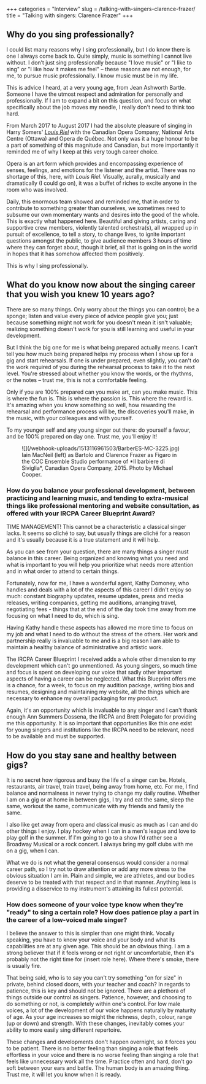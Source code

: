 +++
categories = "Interview"
slug = /talking-with-singers-clarence-frazer/
title = "Talking with singers: Clarence Frazer"
+++

## Why do you sing professionally?

I could list many reasons why I sing professionally, but I do know there is one I always come back to. Quite simply, music is something I cannot live without. I don’t just sing professionally because "I love music" or "I like to sing" or "I like how it makes me feel" – these reasons are not enough, for me, to pursue music professionally. I know music must be in my life. 

This is advice I heard, at a very young age, from Jean Ashworth Bartle.  Someone I have the utmost respect and admiration for personally and professionally. If I am to expand a bit on this question, and focus on what specifically about the job moves my needle, I really don't need to think too hard. 

From March 2017 to August 2017 I had the absolute pleasure of singing in Harry Somers' [*Louis Riel*](/discomfort-louis-riel-at-the-coc/) with the Canadian Opera Company, National Arts Centre (Ottawa) and Opera de Québec. Not only was it a huge honour to be a part of something of this magnitude and Canadian, but more importantly it reminded me of why I keep at this very tough career choice. 

Opera is an art form which provides and encompassing experience of senses, feelings, and emotions for the listener and the artist. There was no shortage of this, here, with *Louis Riel*. Visually, aurally, musically and dramatically (I could go on), it was a buffet of riches to excite anyone in the room who was involved.

Daily, this enormous team showed and reminded me, that in order to contribute to something greater than ourselves, we sometimes need to subsume our own momentary wants and desires into the good of the whole. This is exactly what happened here. Beautiful and giving artists, caring and supportive crew members, violently talented orchestra(s), all wrapped up in pursuit of excellence, to tell a story, to change lives, to ignite important questions amongst the public, to give audience members 3 hours of time where they can forget about, though it brief, all that is going on in the world in hopes that it has somehow affected them positively. 

This is why I sing professionally.

## What do you know now about the singing career that you wish you knew 10 years ago?

There are so many things. Only worry about the things you can control; be a sponge; listen and value every piece of advice people give you; just because something might not work for you doesn't mean it isn't valuable; realizing something doesn't work for you is still learning and useful in your development. 

But I think the big one for me is what being prepared actually means. I can't tell you how much being prepared helps my process when I show up for a gig and start rehearsals. If one is under prepared, even slightly, you can't do the work required of you during the rehearsal process to take it to the next level. You're stressed about whether you know the words, or the rhythms, or the notes – trust me, this is not a comfortable feeling. 

Only if you are 100% prepared can you make art, can you make music. This is where the fun is. This is where the passion is. This where the reward is. It's amazing when you know something so well, how rewarding the rehearsal and performance process will be, the discoveries you'll make, in the music, with your colleagues and with yourself.  

To my younger self and any young singer out there: do yourself a favour, and be 100% prepared on day one. Trust me, you'll enjoy it!

<figure data-type="image">
![](/webhook-uploads/1513116961503/BarberES-MC-3225.jpg)
<figcaption>Iain MacNeil (left) as Bartolo and Clarence Frazer as Figaro in the COC Ensemble Studio performance of *Il barbiere di Siviglia*, Canadian Opera Company, 2015. Photo by Michael Cooper.</figcaption>
</figure>

### How do you balance your professional development, between practicing and learning music, and tending to extra-musical things like professional mentoring and website consultation, as offered with your IRCPA Career Blueprint Award?

TIME MANAGEMENT! This cannot be a characteristic a classical singer lacks. It seems so cliché to say, but usually things are cliché for a reason and it's usually because it is a true statement and it will help. 

As you can see from your question, there are many things a singer must balance in this career. Being organized and knowing what you need and what is important to you will help you prioritize what needs more attention and in what order to attend to certain things. 

Fortunately, now for me, I have a wonderful agent, Kathy Domoney, who handles and deals with a lot of the aspects of this career I didn't enjoy so much: constant biography updates, resume updates, press and media releases, writing companies, getting me auditions, arranging travel, negotiating fees - things that at the end of the day took time away from me focusing on what I need to do, which is sing. 

Having Kathy handle these aspects has allowed me more time to focus on my job and what I need to do without the stress of the others. Her work and partnership really is invaluable to me and is a big reason I am able to maintain a healthy balance of administrative and artistic work. 

The IRCPA Career Blueprint I received adds a whole other dimension to my development which can't go unmentioned. As young singers, so much time and focus is spent on developing our voice that sadly other important aspects of having a career can be neglected. What this Blueprint offers me is a chance, for a week, to focus on my audition package, writing bios and resumes, designing and maintaining my website, all the things which are necessary to enhance my overall packaging for my product. 

Again, it's an opportunity which is invaluable to any singer and I can't thank enough Ann Summers Dossena, the IRCPA and Brett Polegato for providing me this opportunity. It is so important that opportunities like this one exist for young singers and institutions like the IRCPA need to be relevant, need to be available and must be supported.

## How do you stay sane and healthy between gigs?

It is no secret how rigorous and busy the life of a singer can be. Hotels, restaurants, air travel, train travel, being away from home, etc. For me, I find balance and normalness in never trying to change my daily routine. Whether I am on a gig or at home in between gigs, I try and eat the same, sleep the same, workout the same, communicate with my friends and family the same. 

I also like get away from opera and classical music as much as I can and do other things I enjoy. I play hockey when I can in a men's league and love to play golf in the summer. If I'm going to go to a show I'd rather see a Broadway Musical or a rock concert. I always bring my golf clubs with me on a gig, when I can. 

What we do is not what the general consensus would consider a normal career path, so I try not to draw attention or add any more stress to the obvious situation I am in. Plain and simple, we are athletes, and our bodies deserve to be treated with that respect and in that manner. Anything less is providing a disservice to my instrument's attaining its fullest potential.

### How does someone of your voice type know when they're "ready" to sing a certain role? How does patience play a part in the career of a low-voiced male singer?

I believe the answer to this is simpler than one might think. Vocally speaking, you have to know your voice and your body and what its capabilities are at any given age. This should be an obvious thing. I am a strong believer that if it feels wrong or not right or uncomfortable, then it's probably not the right time for (insert role here). Where there's smoke, there is usually fire. 

That being said, who is to say you can't try something "on for size" in private, behind closed doors, with your teacher and coach? In regards to patience, this is key and should not be ignored. There are a plethora of things outside our control as singers. Patience, however, and choosing to do something or not, is completely within one's control. For low male voices, a lot of the development of our voice happens naturally by maturity of age. As your age increases so might the richness, depth, colour, range (up or down) and strength. With these changes, inevitably comes your ability to more easily sing different repertoire. 

These changes and developments don't happen overnight, so it forces you to be patient. There is no better feeling than singing a role that feels effortless in your voice and there is no worse feeling than singing a role that feels like unnecessary work all the time. Practice often and hard, don't go soft between your ears and battle. The human body is an amazing thing. Trust me, it will let you know when it is ready.
